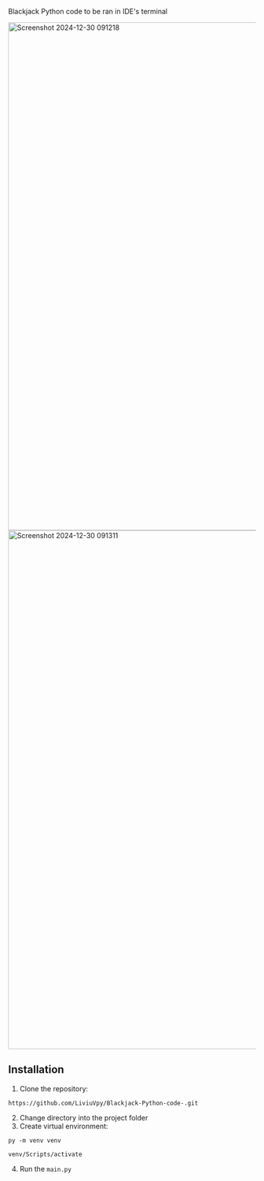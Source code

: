 
Blackjack Python code to be ran in IDE's terminal

<img width="1033" alt="Screenshot 2024-12-30 091218" src="https://github.com/user-attachments/assets/aea9b8f4-8d3f-4121-8371-47b6dca656c4" />

<img width="1055" alt="Screenshot 2024-12-30 091311" src="https://github.com/user-attachments/assets/23d4bded-519d-4db3-ae08-364a9a656478" />



## Installation

1. Clone the repository: 
```
https://github.com/LiviuVpy/Blackjack-Python-code-.git
```
2. Change directory into the project folder
3. Create virtual environment: 
```
py -m venv venv
``` 
```
venv/Scripts/activate
```

4. Run the `main.py`
